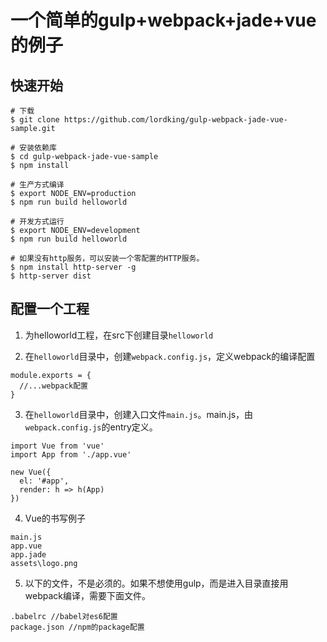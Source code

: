 # 一个简单的gulp+webpack+jade+vue的例子

## 快速开始

```
# 下载
$ git clone https://github.com/lordking/gulp-webpack-jade-vue-sample.git

# 安装依赖库
$ cd gulp-webpack-jade-vue-sample
$ npm install

# 生产方式编译
$ export NODE_ENV=production
$ npm run build helloworld

# 开发方式运行
$ export NODE_ENV=development
$ npm run build helloworld

# 如果没有http服务，可以安装一个零配置的HTTP服务。
$ npm install http-server -g
$ http-server dist
```

## 配置一个工程

1. 为helloworld工程，在src下创建目录`helloworld`

2. 在`helloworld`目录中，创建`webpack.config.js`，定义webpack的编译配置
```
module.exports = {
  //...webpack配置
}
```

3. 在`helloworld`目录中，创建入口文件`main.js`。main.js，由`webpack.config.js`的entry定义。
```
import Vue from 'vue'
import App from './app.vue'

new Vue({
  el: '#app',
  render: h => h(App)
})
```

4. Vue的书写例子
```
main.js
app.vue
app.jade
assets\logo.png
```

5. 以下的文件，不是必须的。如果不想使用gulp，而是进入目录直接用webpack编译，需要下面文件。
```
.babelrc //babel对es6配置
package.json //npm的package配置
```
